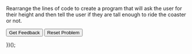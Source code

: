 
Rearrange the lines of code to create a program that will ask the user for their height and then tell the user if they are tall enough to ride the coaster or not. 

<div id="sortableTrash" class="sortable-code"></div> 
<div id="sortable" class="sortable-code"></div> 
<div style="clear:both;"></div> 
<p> 
    <input id="feedbackLink" value="Get Feedback" type="button" /> 
    <input id="newInstanceLink" value="Reset Problem" type="button" /> 
</p> 
<script type="text/javascript"> 
(function(){
  var initial = "height = float(input(&quot;Enter your height in inches: &quot;))\n" +
    "if height &lt; 52:\n" +
    "    print(&quot;Sorry, you&#039;re not tall enough yet. Come back next summer!&quot;)\n" +
    "else:\n" +
    "    print(&quot;Enjoy your ride!&quot;)\n" +
    "if height =&gt; 52:#distractor\n" +
    "else height &lt; 52:#distractor";
  var parsonsPuzzle = new ParsonsWidget({
    "sortableId": "sortable",
    "max_wrong_lines": 10,
    "grader": ParsonsWidget._graders.LineBasedGrader,
    "exec_limit": 2500,
    "can_indent": true,
    "x_indent": 50,
    "lang": "en",
    "show_feedback": true,
    "trashId": "sortableTrash"
  });
  parsonsPuzzle.init(initial);
  parsonsPuzzle.shuffleLines();
  $("#newInstanceLink").click(function(event){ 
      event.preventDefault(); 
      parsonsPuzzle.shuffleLines(); 
  }); 
  $("#feedbackLink").click(function(event){ 
      event.preventDefault(); 
      parsonsPuzzle.getFeedback(); 
  }); 
})(); 
</script>
})(); 
</script>
